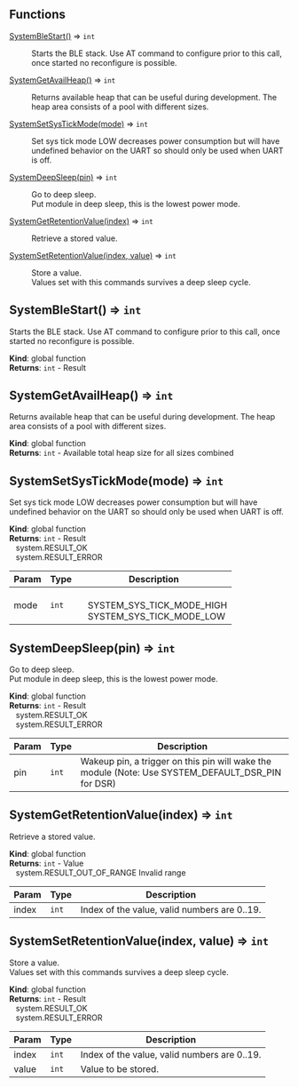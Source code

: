 ## Functions

<dl>
<dt><a href="#SystemBleStart">SystemBleStart()</a> ⇒ <code>int</code></dt>
<dd><p>Starts the BLE stack.
Use AT command to configure prior to this call,
once started no reconfigure is possible.</p>
</dd>
<dt><a href="#SystemGetAvailHeap">SystemGetAvailHeap()</a> ⇒ <code>int</code></dt>
<dd><p>Returns available heap that can be useful during development.
The heap area consists of a pool with different sizes.</p>
</dd>
<dt><a href="#SystemSetSysTickMode">SystemSetSysTickMode(mode)</a> ⇒ <code>int</code></dt>
<dd><p>Set sys tick mode
LOW decreases power consumption but will have undefined behavior on
the UART so should only be used when UART is off.</p>
</dd>
<dt><a href="#SystemDeepSleep">SystemDeepSleep(pin)</a> ⇒ <code>int</code></dt>
<dd><p>Go to deep sleep.<br>
Put module in deep sleep, this is the lowest power mode.</p>
</dd>
<dt><a href="#SystemGetRetentionValue">SystemGetRetentionValue(index)</a> ⇒ <code>int</code></dt>
<dd><p>Retrieve a stored value.</p>
</dd>
<dt><a href="#SystemSetRetentionValue">SystemSetRetentionValue(index, value)</a> ⇒ <code>int</code></dt>
<dd><p>Store a value.<br>
Values set with this commands survives a deep sleep cycle.</p>
</dd>
</dl>

<a name="SystemBleStart"></a>

## SystemBleStart() ⇒ <code>int</code>
Starts the BLE stack.Use AT command to configure prior to this call,once started no reconfigure is possible.

**Kind**: global function  
**Returns**: <code>int</code> - Result  
<a name="SystemGetAvailHeap"></a>

## SystemGetAvailHeap() ⇒ <code>int</code>
Returns available heap that can be useful during development.The heap area consists of a pool with different sizes.

**Kind**: global function  
**Returns**: <code>int</code> - Available total heap size for all sizes combined  
<a name="SystemSetSysTickMode"></a>

## SystemSetSysTickMode(mode) ⇒ <code>int</code>
Set sys tick modeLOW decreases power consumption but will have undefined behavior onthe UART so should only be used when UART is off.

**Kind**: global function  
**Returns**: <code>int</code> - Result<br>&nbsp;&nbsp; system.RESULT_OK<br>&nbsp;&nbsp; system.RESULT_ERROR  

| Param | Type | Description |
| --- | --- | --- |
| mode | <code>int</code> | <br>&nbsp;&nbsp; SYSTEM_SYS_TICK_MODE_HIGH <br>&nbsp;&nbsp; SYSTEM_SYS_TICK_MODE_LOW |

<a name="SystemDeepSleep"></a>

## SystemDeepSleep(pin) ⇒ <code>int</code>
Go to deep sleep.<br>Put module in deep sleep, this is the lowest power mode.

**Kind**: global function  
**Returns**: <code>int</code> - Result<br>&nbsp;&nbsp; system.RESULT_OK<br>&nbsp;&nbsp; system.RESULT_ERROR  

| Param | Type | Description |
| --- | --- | --- |
| pin | <code>int</code> | Wakeup pin, a trigger on this pin will wake the module (Note: Use SYSTEM_DEFAULT_DSR_PIN for DSR) |

<a name="SystemGetRetentionValue"></a>

## SystemGetRetentionValue(index) ⇒ <code>int</code>
Retrieve a stored value.

**Kind**: global function  
**Returns**: <code>int</code> - Value<br>&nbsp;&nbsp; system.RESULT_OUT_OF_RANGE Invalid range  

| Param | Type | Description |
| --- | --- | --- |
| index | <code>int</code> | Index of the value, valid numbers are 0..19. |

<a name="SystemSetRetentionValue"></a>

## SystemSetRetentionValue(index, value) ⇒ <code>int</code>
Store a value.<br>Values set with this commands survives a deep sleep cycle.

**Kind**: global function  
**Returns**: <code>int</code> - Result<br>&nbsp;&nbsp; system.RESULT_OK<br>&nbsp;&nbsp; system.RESULT_ERROR  

| Param | Type | Description |
| --- | --- | --- |
| index | <code>int</code> | Index of the value, valid numbers are 0..19. |
| value | <code>int</code> | Value to be stored. |

